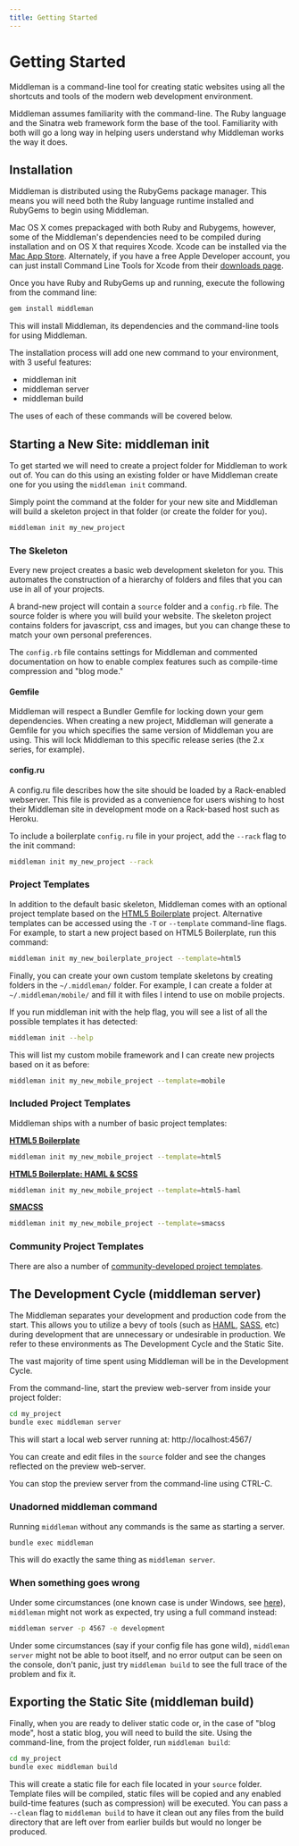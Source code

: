```yaml
---
title: Getting Started
---
```


# Getting Started

Middleman is a command-line tool for creating static websites using all the shortcuts and tools of the modern web development environment.

Middleman assumes familiarity with the command-line. The Ruby language and the Sinatra web framework form the base of the tool. Familiarity with both will go a long way in helping users understand why Middleman works the way it does.

## Installation

Middleman is distributed using the RubyGems package manager. This means you will need both the Ruby language runtime installed and RubyGems to begin using Middleman.

Mac OS X comes prepackaged with both Ruby and Rubygems, however, some of the Middleman's dependencies need to be compiled during installation and on OS X that requires Xcode. Xcode can be installed via the [Mac App Store](http://itunes.apple.com/us/app/xcode/id497799835?ls=1&mt=12). Alternately, if you have a free Apple Developer account, you can just install Command Line Tools for Xcode from their [downloads page](https://developer.apple.com/downloads/index.action).

Once you have Ruby and RubyGems up and running, execute the following from the command line:

``` bash
gem install middleman
```

This will install Middleman, its dependencies and the command-line tools for using Middleman.

The installation process will add one new command to your environment, with 3 useful features:

* middleman init
* middleman server
* middleman build

The uses of each of these commands will be covered below.

## Starting a New Site: middleman init

To get started we will need to create a project folder for Middleman to work out of. You can do this using an existing folder or have Middleman create one for you using the `middleman init` command.

Simply point the command at the folder for your new site and Middleman will build a skeleton project in that folder (or create the folder for you).

``` bash
middleman init my_new_project
```

### The Skeleton

Every new project creates a basic web development skeleton for you. This automates the construction of a hierarchy of folders and files that you can use in all of your projects.

A brand-new project will contain a `source` folder and a `config.rb` file. The source folder is where you will build your website. The skeleton project contains folders for javascript, css and images, but you can change these to match your own personal preferences.

The `config.rb` file contains settings for Middleman and commented documentation on how to enable complex features such as compile-time compression and "blog mode."

#### Gemfile

Middleman will respect a Bundler Gemfile for locking down your gem dependencies. When creating a new project, Middleman will generate a Gemfile for you which specifies the same version of Middleman you are using. This will lock Middleman to this specific release series (the 2.x series, for example).

#### config.ru

A config.ru file describes how the site should be loaded by a Rack-enabled webserver. This file is provided as a convenience for users wishing to host their Middleman site in development mode on a Rack-based host such as Heroku.

To include a boilerplate `config.ru` file in your project, add the `--rack` flag to the init command:

``` bash
middleman init my_new_project --rack
```

### Project Templates

In addition to the default basic skeleton, Middleman comes with an optional project template based on the [HTML5 Boilerplate] project. Alternative templates can be accessed using the `-T` or `--template` command-line flags. For example, to start a new project based on HTML5 Boilerplate, run this command:

``` bash
middleman init my_new_boilerplate_project --template=html5
```

Finally, you can create your own custom template skeletons by creating folders in the `~/.middleman/` folder. For example, I can create a folder at `~/.middleman/mobile/` and fill it with files I intend to use on mobile projects.

If you run middleman init with the help flag, you will see a list of all the possible templates it has detected:

``` bash
middleman init --help
```

This will list my custom mobile framework and I can create new projects based on it as before:

``` bash
middleman init my_new_mobile_project --template=mobile
```
    
### Included Project Templates

Middleman ships with a number of basic project templates:

**[HTML5 Boilerplate](http://html5boilerplate.com/)** 

``` bash
middleman init my_new_mobile_project --template=html5
```

**[HTML5 Boilerplate: HAML & SCSS](https://github.com/dannyprose/Middleman-HTML5BP-HAML)**

``` bash
middleman init my_new_mobile_project --template=html5-haml
```

**[SMACSS](https://github.com/nsteiner/middleman-smacss)**

``` bash
middleman init my_new_mobile_project --template=smacss
```

### Community Project Templates

There are also a number of [community-developed project templates](/community/3rd-party-project-templates/).

## The Development Cycle (middleman server)

The Middleman separates your development and production code from the start. This allows you to utilize a bevy of tools (such as [HAML](http://haml-lang.com), [SASS](http://sass-lang.com), etc) during development that are unnecessary or undesirable in production.  We refer to these environments as The Development Cycle and the Static Site.

The vast majority of time spent using Middleman will be in the Development Cycle.

From the command-line, start the preview web-server from inside your project folder:

``` bash
cd my_project
bundle exec middleman server
```

This will start a local web server running at: http://localhost:4567/

You can create and edit files in the `source` folder and see the changes reflected on the preview web-server.

You can stop the preview server from the command-line using CTRL-C.

### Unadorned middleman command

Running `middleman` without any commands is the same as starting a server.

``` bash
bundle exec middleman
```

This will do exactly the same thing as `middleman server`.

### When something goes wrong

Under some circumstances (one known case is under Windows, see [here](https://github.com/middleman/middleman/issues/101)), `middleman` might not work as expected, try using a full command instead:

``` bash
middleman server -p 4567 -e development
```

Under some circumstances (say if your config file has gone wild), `middleman server` might not be able to boot itself, and no error output can be seen on the console, don't panic, just try `middleman build` to see the full trace of the problem and fix it.

## Exporting the Static Site (middleman build)

Finally, when you are ready to deliver static code or, in the case of "blog mode", host a static blog, you will need to build the site. Using the command-line, from the project folder, run `middleman build`:

``` bash
cd my_project
bundle exec middleman build
```

This will create a static file for each file located in your `source` folder. Template files will be compiled, static files will be copied and any enabled build-time features (such as compression) will be executed. You can pass a `--clean` flag to `middleman build` to have it clean out any files from the build directory that are left over from earlier builds but would no longer be produced.

[HTML5 Boilerplate]: http://html5boilerplate.com/
